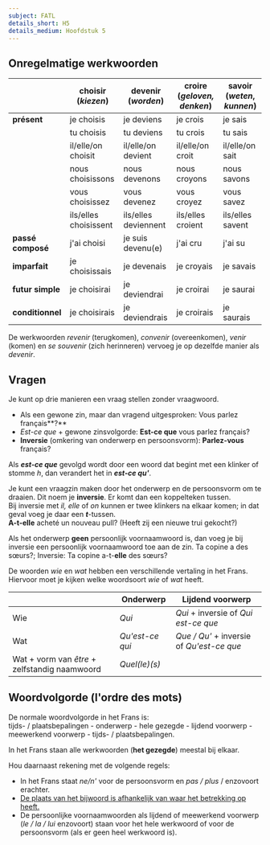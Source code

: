 ```yaml
---
subject: FATL
details_short: H5
details_medium: Hoofdstuk 5
---
```


## Onregelmatige werkwoorden

|                   | **choisir (*kiezen*)** | **devenir (*worden*)** | **croire (*geloven, denken*)** | **savoir (*weten*, *kunnen*)** |
| ----------------- | ---------------------- | ---------------------- | ------------------------------ | ------------------------------ |
| **présent**       | je choisis             | je deviens             | je crois                       | je sais                        |
|                   | tu choisis             | tu deviens             | tu crois                       | tu sais                        |
|                   | il/elle/on choisit     | il/elle/on devient     | il/elle/on croit               | il/elle/on sait                |
|                   | nous choisissons       | nous devenons          | nous croyons                   | nous savons                    |
|                   | vous choisissez        | vous devenez           | vous croyez                    | vous savez                     |
|                   | ils/elles choisissent  | ils/elles deviennent   | ils/elles croient              | ils/elles savent               |
| **passé composé** | j'ai choisi            | je suis devenu(e)      | j'ai cru                       | j'ai su                        |
| **imparfait**     | je choisissais         | je devenais            | je croyais                     | je savais                      |
| **futur simple**  | je choisirai           | je deviendrai          | je croirai                     | je saurai                      |
| **conditionnel**  | je choisirais          | je deviendrais         | je croirais                    | je saurais                     |

De werkwoorden *revenir* (terugkomen), *convenir* (overeenkomen), *venir* (komen) en *se souvenir* (zich herinneren) vervoeg je op dezelfde manier als *devenir*.

## Vragen

Je kunt op drie manieren een vraag stellen zonder vraagwoord.

- Als een gewone zin, maar dan vragend uitgesproken: Vous parlez français**?**
- *Est-ce que* + gewone zinsvolgorde: **Est-ce que** vous parlez français?
- **Inversie** (omkering van onderwerp en persoonsvorm): **Parlez-vous** français?

Als ***est-ce que*** gevolgd wordt door een woord dat begint met een klinker of stomme *h*, dan verandert het in ***est-ce qu'***.

Je kunt een vraagzin maken door het onderwerp en de persoonsvorm om te draaien. Dit noem je **inversie**. Er komt dan een koppelteken tussen.  
Bij inversie met *il, elle* of *on* kunnen er twee klinkers na elkaar komen; in dat geval voeg je daar een ***t***-tussen.  
**A-t-elle** acheté un nouveau pull? (Heeft zij een nieuwe trui gekocht?)

Als het onderwerp **geen** persoonlijk voornaamwoord is, dan voeg je bij inversie een persoonlijk voornaamwoord toe aan de zin.
Ta copine a des sœurs?; Inversie: Ta copine a-t-**elle** des sœurs?

De woorden *wie* en *wat* hebben een verschillende vertaling in het Frans. Hiervoor moet je kijken welke woordsoort *wie* of *wat* heeft.

|                                               | **Onderwerp**   | **Lijdend voorwerp**                      |
| --------------------------------------------- | --------------- | ----------------------------------------- |
| Wie                                           | *Qui*           | *Qui* + inversie of *Qui est-ce que*      |
| Wat                                           | *Qu'est-ce qui* | *Que / Qu'* + inversie of *Qu'est-ce que* |
| Wat + vorm van *être* + zelfstandig naamwoord | *Quel(le)(s)*   |                                           |

## Woordvolgorde  (l'ordre des mots)

De normale woordvolgorde in het Frans is:  
tijds- / plaatsbepalingen - onderwerp - hele gezegde - lijdend voorwerp - meewerkend voorwerp - tijds- / plaatsbepalingen.

In het Frans staan alle werkwoorden (**het gezegde**) meestal bij elkaar.  

Hou daarnaast rekening met de volgende regels:

- In het Frans staat *ne/n'* voor de persoonsvorm en *pas / plus* / enzovoort erachter.
- [De plaats van het bijwoord is afhankelijk van waar het betrekking op heeft.](../TW2/fatl_h2#het-bijwoord)
- De persoonlijke voornaamwoorden als lijdend of meewerkend voorwerp (*le / la / lui* enzovoort) staan voor het hele werkwoord of voor de persoonsvorm (als er geen heel werkwoord is).
